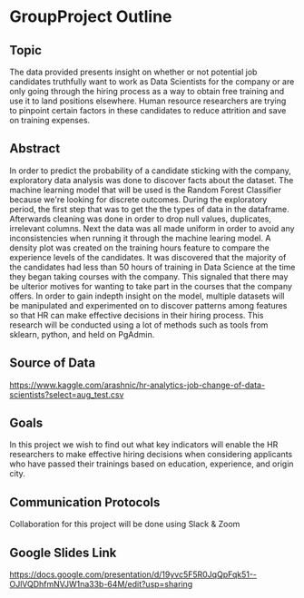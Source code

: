# GroupProject Outline
## Topic 
The data provided presents insight on whether or not potential job candidates truthfully want to work as Data Scientists for the company or are only going through the hiring process as a way to obtain free training and use it to land positions elsewhere. Human resource researchers are trying to pinpoint certain factors in these candidates to reduce attrition and save on training expenses.
## Abstract
In order to predict the probability of a candidate sticking with the company, exploratory data analysis was done to discover facts about the dataset. The machine learning model that will be used is the Random Forest Classifier because we're looking for discrete outcomes. During the exploratory period, the first step that was to get the the types of data in the dataframe. Afterwards cleaning was done in order to drop null values, duplicates, irrelevant columns. Next the data was all made uniform in order to avoid any inconsistencies when running it through the machine learing model. A density plot was created on the training hours feature to compare the experience levels of the candidates. It was discovered that the majority of the candidates had less than 50 hours of training in Data Science at the time they began taking courses with the company. This signaled that there may be ulterior motives for wanting to take part in the courses that the company offers. In order to gain indepth insight on the model, multiple datasets will be manipulated and experimented on to discover patterns among features so that HR can make effective decisions in their hiring process. This research will be conducted using a lot of methods such as tools from sklearn, python, and held on PgAdmin. 
## Source of Data
https://www.kaggle.com/arashnic/hr-analytics-job-change-of-data-scientists?select=aug_test.csv
## Goals
In this project we wish to find out what key indicators will enable the HR researchers to make effective hiring decisions when considering applicants who have passed their trainings based on education, experience, and origin city.
## Communication Protocols
Collaboration for this project will be done using Slack & Zoom
## Google Slides Link
https://docs.google.com/presentation/d/19yvc5F5R0JqQpFqk51--OJlVQDhfmNVJW1na33b-64M/edit?usp=sharing
